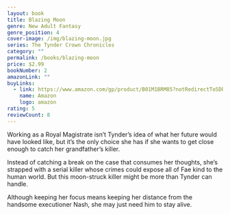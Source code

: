 ```yaml
---
layout: book
title: Blazing Moon
genre: New Adult Fantasy
genre_position: 4
cover-image: /img/blazing-moon.jpg
series: The Tynder Crown Chronicles
category: ""
permalink: /books/blazing-moon
price: $2.99
bookNumber: 2
amazonLink: ""
buyLinks:
  - link: https://www.amazon.com/gp/product/B01M1BRM85?notRedirectToSDP=1&ref_=dbs_mng_calw_1&storeType=ebooks
    name: Amazon
    logo: amazon
rating: 5
reviewCount: 8
---
```

Working as a Royal Magistrate isn’t Tynder’s idea of what her future would have looked like, but it’s the only choice she has if she wants to get close enough to catch her grandfather’s killer.

Instead of catching a break on the case that consumes her thoughts, she’s strapped with a serial killer whose crimes could expose all of Fae kind to the human world. But this moon-struck killer might be more than Tynder can handle.

Although keeping her focus means keeping her distance from the handsome executioner Nash, she may just need him to stay alive.
